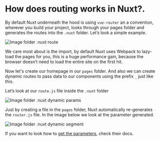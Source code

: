 # How does routing works in Nuxt?.

By default Nuxt underneath the hood is using `vue-router` an a convention, wherever you build your project, looks through your pages folder and generates the routes into the `.nuxt` folder. Let’s look a simple example.

![Image folder .nuxt route](http://i.imgflip.com/4tfukk.jpg)

We care most about is the import, by default Nuxt uses Webpack to lazy-load the pages for you, this is a huge performance gain, because the browser doesn’t need to load the entire site on the first hit.

Now let's create our homepage in our `pages` folder. And also we can create dynamic routes to pass data to our components using the prefix `_` just like this.

Let’s look at our `route.js` file inside the `.nuxt` folder

![Image folder .nuxt dynamic params](http://i.imgflip.com/4tfv4a.jpg)

Just by creating a file in the `pages` folder, Nuxt automatically re-generates the `router.js` file.
In the image below we look at the parameter generated.

![Image folder .nuxt dynamic segment](http://i.imgflip.com/4tfynu.jpg)

If you want to look how to [get the parameters](https://nuxtjs.org/examples/routing-dynamic-pages), check their docs.
